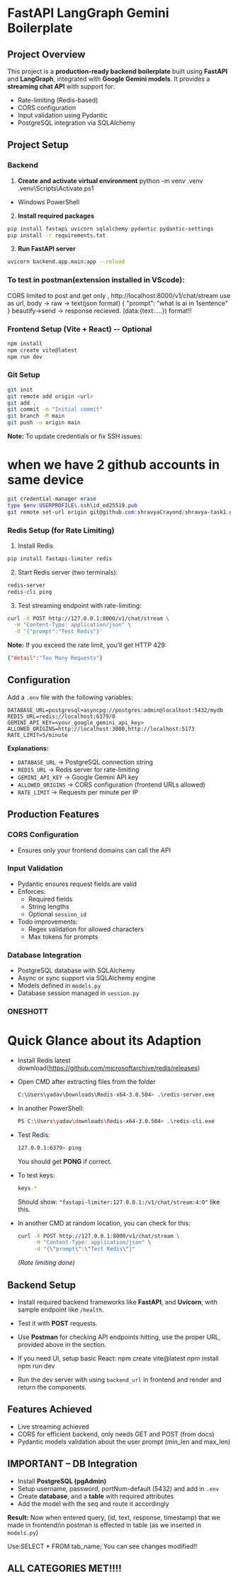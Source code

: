 # FastAPI LangGraph Gemini Boilerplate
## Project Overview

This project is a **production-ready backend boilerplate** built using **FastAPI** and **LangGraph**, integrated with **Google Gemini models**.
It provides a **streaming chat API** with support for:
- Rate-limiting (Redis-based)
- CORS configuration
- Input validation using Pydantic
- PostgreSQL integration via SQLAlchemy
## Project Setup

### Backend
1. **Create and activate virtual environment**
python -m venv .venv
.venv\Scripts\Activate.ps1
* Windows PowerShell
2. **Install required packages**

```bash
pip install fastapi uvicorn sqlalchemy pydantic pydantic-settings
pip install -r requirements.txt
```
3. **Run FastAPI server**

```bash
uvicorn backend.app.main:app --reload
```
### To test in postman(extension installed in VScode):
CORS limited to post and get only , http://localhost:8000/v1/chat/stream use as url,
body -> raw -> text(json format)
{
    "prompt": "what is ai in 1sentence"
}
beautify->send -> response recieved. (data:{text:....}) format!!

### Frontend Setup (Vite + React) -- Optional

```bash
npm install
npm create vite@latest
npm run dev
```
### Git Setup

```bash
git init
git remote add origin <url>
git add .
git commit -m "Initial commit"
git branch -M main
git push -u origin main
```
**Note:** To update credentials or fix SSH issues:
# when we have 2 github accounts in same device
```powershell
git credential-manager erase
type $env:USERPROFILE\.ssh\id_ed25519.pub
git remote set-url origin git@github.com:shravyaCrayond/shravya-task1.git
```
### Redis Setup (for Rate Limiting)
1. Install Redis
```bash
pip install fastapi-limiter redis
```
2. Start Redis server (two terminals):
```bash
redis-server
redis-cli ping
```
3. Test streaming endpoint with rate-limiting:
```bash
curl -X POST http://127.0.0.1:8000/v1/chat/stream \
  -H "Content-Type: application/json" \
  -d '{"prompt":"Test Redis"}'
```
**Note:** If you exceed the rate limit, you’ll get HTTP 429:
```json
{"detail":"Too Many Requests"}
```
## Configuration
Add a `.env` file with the following variables:
```env
DATABASE_URL=postgresql+asyncpg://postgres:admin@localhost:5432/mydb
REDIS_URL=redis://localhost:6379/0
GEMINI_API_KEY=<your_google_gemini_api_key>
ALLOWED_ORIGINS=http://localhost:3000,http://localhost:5173
RATE_LIMIT=5/minute
```
**Explanations:**
* `DATABASE_URL` → PostgreSQL connection string
* `REDIS_URL` → Redis server for rate-limiting
* `GEMINI_API_KEY` → Google Gemini API key
* `ALLOWED_ORIGINS` → CORS configuration (frontend URLs allowed)
* `RATE_LIMIT` → Requests per minute per IP
## Production Features
### CORS Configuration
* Ensures only your frontend domains can call the API
### Input Validation
* Pydantic ensures request fields are valid
* Enforces:
  * Required fields
  * String lengths
  * Optional `session_id`
* Todo improvements:
  * Regex validation for allowed characters
  * Max tokens for prompts
### Database Integration
* PostgreSQL database with SQLAlchemy
* Async or sync support via SQLAlchemy engine
* Models defined in `models.py`
* Database session managed in `session.py`


### ONESHOTT
# Quick Glance about its Adaption
* Install Redis latest download(https://github.com/microsoftarchive/redis/releases)
* Open CMD after extracting files from the folder
  ```bash
  C:\Users\yadav\Downloads\Redis-x64-3.0.504> .\redis-server.exe
  ```
* In another PowerShell:

  ```bash
  PS C:\Users\yadav\downloads\Redis-x64-3.0.504> .\redis-cli.exe
  ```
* Test Redis:
  ```bash
  127.0.0.1:6379> ping
  ```
  You should get **PONG** if correct.
* To test keys:

  ```bash
  keys *
  ```
  Should show:
  `"fastapi-limiter:127.0.0.1:/v1/chat/stream:4:0"` like this.
* In another CMD at random location, you can check for this:
  ```bash
  curl -X POST http://127.0.0.1:8000/v1/chat/stream \
       -H "Content-Type: application/json" \
       -d "{\"prompt\":\"Test Redis\"}"
  ```

  *(Rate limiting done)*
## Backend Setup
* Install required backend frameworks like **FastAPI**, and **Uvicorn**, with sample endpoint like `/health`.
* Test it with **POST** requests.
* Use **Postman** for checking API endpoints hitting, use the proper URL, provided above in the section.
* If you need UI, setup basic React:
  npm create vite@latest
  npm install
  npm run dev

* Run the dev server with using `backend_url` in frontend and render and return the components.
## Features Achieved

* Live streaming achieved
* CORS for efficient backend, only needs GET and POST (from docs)
* Pydantic models validation about the user prompt (min_len and max_len)
## IMPORTANT – DB Integration

* Install **PostgreSQL (pgAdmin)**
* Setup username, password, portNum-default (5432) and add in `.env`
* Create **database**, and a **table** with required attributes
* Add the model with the seq and route it accordingly

**Result:**
Now when entered query, (id, text, response, timestamp) that we made in frontend/in postman is effected in table (as we inserted in `models.py`)

Use:SELECT * FROM tab_name;
You can see changes modified!!
## ALL CATEGORIES MET!!!!
